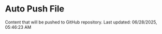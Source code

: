 # Auto Push File

Content that will be pushed to GitHub repository.
Last updated: 06/28/2025, 05:46:23 AM